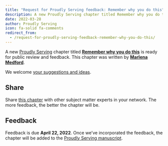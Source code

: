 ```yaml
---
title: "Request for Proudly Serving feedback: Remember why you do this"
description: A new Proudly Serving chapter titled Remember why you do this is ready for public review and feedback.
date: 2022-03-28
author: Proudly Serving
icon: fa-solid fa-comments
redirect_from:
  - /request-for-proudly-serving-feedback-remember-why-you-do-this/
---
```


A new [Proudly Serving](/) chapter titled **[Remember why you do this](/contents/remember-why-you-do-this)** is ready for public review and feedback. This chapter was written by **[Marlena Medford](/people/marlena-medford)**.

We welcome [your suggestions and ideas](/contents/remember-why-you-do-this).

## Share

Share [this chapter](/contents/remember-why-you-do-this) with other subject matter experts in your network. The more feedback, the better the chapter will be.

## Feedback

Feedback is due **April 22, 2022**. Once we’ve incorporated the feedback, the chapter will be added to the [Proudly Serving manuscript](/manuscript/).
